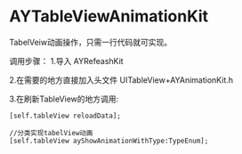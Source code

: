 # AYTableViewAnimationKit
TabelVeiw动画操作，只需一行代码就可实现。

调用步骤：
1.导入 AYRefeashKit

2.在需要的地方直接加入头文件 UITableView+AYAnimationKit.h

3.在刷新TableView的地方调用:

    [self.tableView reloadData];
	
    //分类实现tabelView动画
    [self.tableView ayShowAnimationWithType:TypeEnum];
